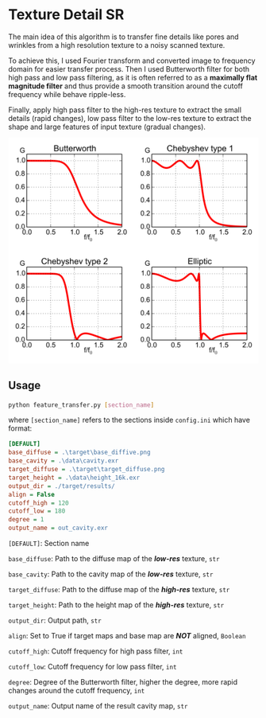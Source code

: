 # Texture Detail SR

The main idea of this algorithm is to transfer fine details like pores and wrinkles from a high resolution texture to a noisy scanned texture.

To achieve this, I used Fourier transform and converted image to frequency domain for easier transfer process. Then I used Butterworth filter for both high pass and low pass filtering, as it is often referred to as a **maximally flat magnitude filter** and thus provide a smooth transition around the cutoff frequency while behave ripple-less.

Finally, apply high pass filter to the high-res texture to extract the small details (rapid changes), low pass filter to the low-res texture to extract the shape and large features of input texture (gradual changes).

<img src=".\1024px-Filters_order5.svg.png" alt="1024px-Filters_order5.svg" style="zoom:50%;" />

## Usage

```bash
python feature_transfer.py [section_name]
```

where `[section_name]` refers to the sections inside `config.ini` which have format:

```ini
[DEFAULT]
base_diffuse = .\target\base_diffive.png
base_cavity = .\data\cavity.exr
target_diffuse = .\target\target_diffuse.png
target_height = .\data\height_16k.exr
output_dir = ./target/results/
align = False
cutoff_high = 120
cutoff_low = 180
degree = 1
output_name = out_cavity.exr
```

`[DEFAULT]`: Section name

`base_diffuse`: Path to the diffuse map of the ***low-res*** texture, `str`

`base_cavity`: Path to the cavity map of the ***low-res*** texture, `str`

`target_diffuse`: Path to the diffuse map of the ***high-res*** texture, `str`

`target_height`: Path to the height map of the ***high-res*** texture, `str`

`output_dir`: Output path, `str`

`align`: Set to True if target maps and base map are ***NOT*** aligned, `Boolean`

`cutoff_high`: Cutoff frequency for high pass filter, `int`

`cutoff_low`: Cutoff frequency for low pass filter, `int`

`degree`: Degree of the Butterworth filter, higher the degree, more rapid changes around the cutoff frequency, `int`

`output_name`: Output name of the result cavity map, `str`





## 